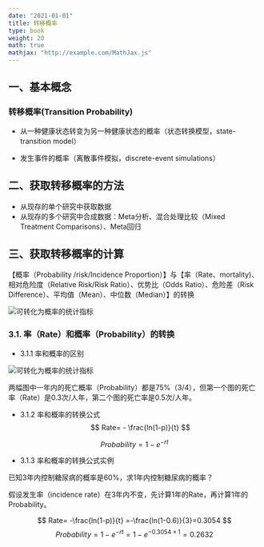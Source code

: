 ```yaml
---
date: "2021-01-01"
title: 转移概率
type: book
weight: 20
math: true
mathjax: "http://example.com/MathJax.js"
---
```

## 一、基本概念

### 转移概率(Transition Probability)
- 从一种健康状态转变为另一种健康状态的概率（状态转换模型，state-transition model）

- 发生事件的概率（离散事件模拟，discrete-event simulations）

## 二、获取转移概率的方法
- 从现存的单个研究中获取数据
- 从现存的多个研究中合成数据：Meta分析、混合处理比较（Mixed Treatment Comparisons）、Meta回归

## 三、获取转移概率的计算

【概率（Probability /risk/Incidence Proportion）】与【率（Rate、mortality)、相对危险度（Relative Risk/Risk Ratio）、优势比（Odds Ratio）、危险差（Risk Difference）、平均值（Mean）、中位数（Median）】的转换




<img src="/courses/probability/tansition-probability_files/figure-html/1-1.jpg" alt="可转化为概率的统计指标">

### 3.1. 率（Rate）和概率（Probability）的转换


- 3.1.1 率和概率的区别
<img src="/courses/probability/tansition-probability_files/figure-html/1-2.jpg" alt="可转化为概率的统计指标">

两幅图中一年内的死亡概率（Probability）都是75%（3/4），但第一个图的死亡率（Rate）是0.3次/人年，第二个图的死亡率是0.5次/人年。

- 3.1.2 率和概率的转换公式
$$
Rate= - \frac{ln(1-p)}{t}  
$$

$$
Probability=1-e^{-rt}
$$
- 3.1.3 率和概率的转换公式实例

已知3年内控制糖尿病的概率是60%，求1年内控制糖尿病的概率？

假设发生率（incidence rate）在3年内不变，先计算1年的Rate，再计算1年的Probability。

$$
Rate= -\frac{ln(1-p)}{t} =-\frac{ln(1-0.6)}{3}=0.3054
$$
$$
Probability=1-e^{-rt} =1-e^{-0.3054×1}=0.2632
$$


